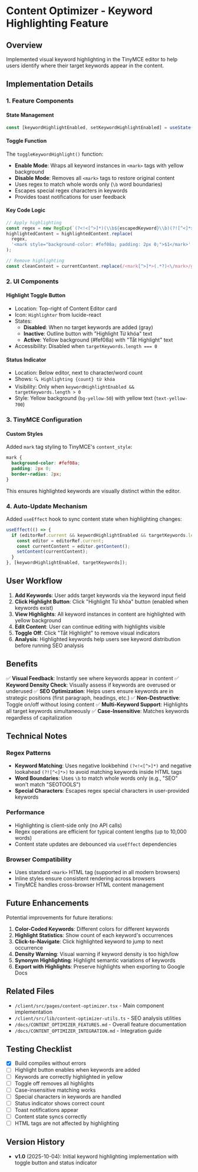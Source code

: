 # Content Optimizer - Keyword Highlighting Feature

## Overview
Implemented visual keyword highlighting in the TinyMCE editor to help users identify where their target keywords appear in the content.

## Implementation Details

### 1. Feature Components

#### State Management
```typescript
const [keywordHighlightEnabled, setKeywordHighlightEnabled] = useState(false);
```

#### Toggle Function
The `toggleKeywordHighlight()` function:
- **Enable Mode**: Wraps all keyword instances in `<mark>` tags with yellow background
- **Disable Mode**: Removes all `<mark>` tags to restore original content
- Uses regex to match whole words only (`\b` word boundaries)
- Escapes special regex characters in keywords
- Provides toast notifications for user feedback

#### Key Code Logic
```typescript
// Apply highlighting
const regex = new RegExp(`(?<!<[^>]*)(\\b${escapedKeyword}\\b)(?![^<]*>)`, 'gi');
highlightedContent = highlightedContent.replace(
  regex,
  '<mark style="background-color: #fef08a; padding: 2px 0;">$1</mark>'
);

// Remove highlighting
const cleanContent = currentContent.replace(/<mark[^>]*>(.*?)<\/mark>/gi, '$1');
```

### 2. UI Components

#### Highlight Toggle Button
- Location: Top-right of Content Editor card
- Icon: `Highlighter` from lucide-react
- States:
  - **Disabled**: When no target keywords are added (gray)
  - **Inactive**: Outline button with "Highlight Từ khóa" text
  - **Active**: Yellow background (#fef08a) with "Tắt Highlight" text
- Accessibility: Disabled when `targetKeywords.length === 0`

#### Status Indicator
- Location: Below editor, next to character/word count
- Shows: `🔍 Highlighting {count} từ khóa`
- Visibility: Only when `keywordHighlightEnabled && targetKeywords.length > 0`
- Style: Yellow background (`bg-yellow-50`) with yellow text (`text-yellow-700`)

### 3. TinyMCE Configuration

#### Custom Styles
Added `mark` tag styling to TinyMCE's `content_style`:
```css
mark {
  background-color: #fef08a;
  padding: 2px 0;
  border-radius: 2px;
}
```

This ensures highlighted keywords are visually distinct within the editor.

### 4. Auto-Update Mechanism

Added `useEffect` hook to sync content state when highlighting changes:
```typescript
useEffect(() => {
  if (editorRef.current && keywordHighlightEnabled && targetKeywords.length > 0) {
    const editor = editorRef.current;
    const currentContent = editor.getContent();
    setContent(currentContent);
  }
}, [keywordHighlightEnabled, targetKeywords]);
```

## User Workflow

1. **Add Keywords**: User adds target keywords via the keyword input field
2. **Click Highlight Button**: Click "Highlight Từ khóa" button (enabled when keywords exist)
3. **View Highlights**: All keyword instances in content are highlighted with yellow background
4. **Edit Content**: User can continue editing with highlights visible
5. **Toggle Off**: Click "Tắt Highlight" to remove visual indicators
6. **Analysis**: Highlighted keywords help users see keyword distribution before running SEO analysis

## Benefits

✅ **Visual Feedback**: Instantly see where keywords appear in content
✅ **Keyword Density Check**: Visually assess if keywords are overused or underused
✅ **SEO Optimization**: Helps users ensure keywords are in strategic positions (first paragraph, headings, etc.)
✅ **Non-Destructive**: Toggle on/off without losing content
✅ **Multi-Keyword Support**: Highlights all target keywords simultaneously
✅ **Case-Insensitive**: Matches keywords regardless of capitalization

## Technical Notes

### Regex Patterns
- **Keyword Matching**: Uses negative lookbehind `(?<!<[^>]*)` and negative lookahead `(?![^<]*>)` to avoid matching keywords inside HTML tags
- **Word Boundaries**: Uses `\b` to match whole words only (e.g., "SEO" won't match "SEOTOOLS")
- **Special Characters**: Escapes regex special characters in user-provided keywords

### Performance
- Highlighting is client-side only (no API calls)
- Regex operations are efficient for typical content lengths (up to 10,000 words)
- Content state updates are debounced via `useEffect` dependencies

### Browser Compatibility
- Uses standard `<mark>` HTML tag (supported in all modern browsers)
- Inline styles ensure consistent rendering across browsers
- TinyMCE handles cross-browser HTML content management

## Future Enhancements

Potential improvements for future iterations:

1. **Color-Coded Keywords**: Different colors for different keywords
2. **Highlight Statistics**: Show count of each keyword's occurrences
3. **Click-to-Navigate**: Click highlighted keyword to jump to next occurrence
4. **Density Warning**: Visual warning if keyword density is too high/low
5. **Synonym Highlighting**: Highlight semantic variations of keywords
6. **Export with Highlights**: Preserve highlights when exporting to Google Docs

## Related Files

- `/client/src/pages/content-optimizer.tsx` - Main component implementation
- `/client/src/lib/content-optimizer-utils.ts` - SEO analysis utilities
- `/docs/CONTENT_OPTIMIZER_FEATURES.md` - Overall feature documentation
- `/docs/CONTENT_OPTIMIZER_INTEGRATION.md` - Integration guide

## Testing Checklist

- [x] Build compiles without errors
- [ ] Highlight button enables when keywords are added
- [ ] Keywords are correctly highlighted in yellow
- [ ] Toggle off removes all highlights
- [ ] Case-insensitive matching works
- [ ] Special characters in keywords are handled
- [ ] Status indicator shows correct count
- [ ] Toast notifications appear
- [ ] Content state syncs correctly
- [ ] HTML tags are not affected by highlighting

## Version History

- **v1.0** (2025-10-04): Initial keyword highlighting implementation with toggle button and status indicator
